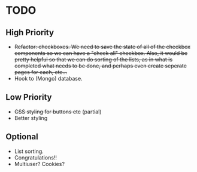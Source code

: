 # TODO

## High Priority
- ~~Refactor: checkboxes.
  We need to save the state of all of the checkbox components so we can have a "check all" checkbox.
  Also, it would be pretty helpful so that we can do sorting of the lists, as in what is completed
  what needs to be done, and perhaps even create seperate pages for each, etc...~~
- Hook to (Mongo) database.

## Low Priority
- ~~CSS styling for buttons etc~~ (partial)
- Better styling

## Optional
- List sorting.
- Congratulations!!
- Multiuser? Cookies?

